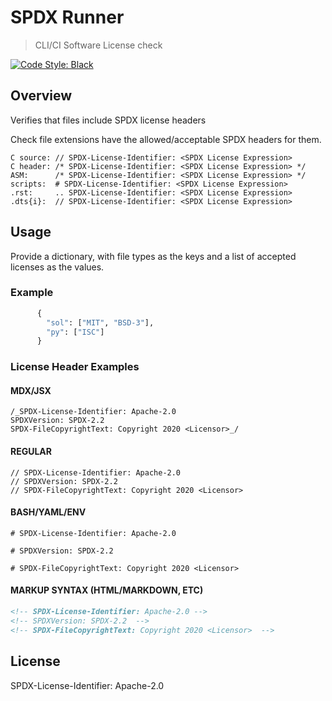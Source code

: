 # SPDX Runner

> CLI/CI Software License check

[![Code Style: Black](https://github.com/sambacha/spdx-runner/actions/workflows/black.yml/badge.svg?branch=master)](https://github.com/sambacha/spdx-runner/actions/workflows/black.yml)

## Overview

Verifies that files include SPDX license headers

Check file extensions have the allowed/acceptable SPDX headers for them.

```
C source: // SPDX-License-Identifier: <SPDX License Expression>
C header: /* SPDX-License-Identifier: <SPDX License Expression> */
ASM:      /* SPDX-License-Identifier: <SPDX License Expression> */
scripts:  # SPDX-License-Identifier: <SPDX License Expression>
.rst:     .. SPDX-License-Identifier: <SPDX License Expression>
.dts{i}:  // SPDX-License-Identifier: <SPDX License Expression>
```

## Usage

Provide a dictionary, with file types as the keys and a list of accepted licenses as the values.

### Example

```python
      {
        "sol": ["MIT", "BSD-3"],
        "py": ["ISC"]
      }
```

### License Header Examples

#### MDX/JSX

```
/_SPDX-License-Identifier: Apache-2.0
SPDXVersion: SPDX-2.2
SPDX-FileCopyrightText: Copyright 2020 <Licensor>_/
```

#### REGULAR

```
// SPDX-License-Identifier: Apache-2.0
// SPDXVersion: SPDX-2.2
// SPDX-FileCopyrightText: Copyright 2020 <Licensor>
```

#### BASH/YAML/ENV

```
# SPDX-License-Identifier: Apache-2.0

# SPDXVersion: SPDX-2.2

# SPDX-FileCopyrightText: Copyright 2020 <Licensor>
```

#### MARKUP SYNTAX (HTML/MARKDOWN, ETC)

```html
<!-- SPDX-License-Identifier: Apache-2.0 -->
<!-- SPDXVersion: SPDX-2.2  -->
<!-- SPDX-FileCopyrightText: Copyright 2020 <Licensor>  -->
```

## License

SPDX-License-Identifier: Apache-2.0
